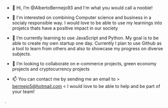 - 👋 Hi, I’m @AlbertoBermejo93 and I'm what you would call a noobie! 

- 👀 I'm interested on combining Computer science and business in a socialy responsible way. I would love to be able to use my learnings into projetcs thats have a positive impact in our society
- 🌱 I’m currently learning to use JavaScript and Python. My goal is to be able to create my own startup one day. Currently I plan to use Github as a tool to learn from others and also to showcase my progress on diverse subjects.
- 💞️ I’m looking to collaborate on e-commerce projects, green economy projects and cryptocurrency projects
- 📫 You can contact me by sending me an email to > bermejo5@hotmail.com < I would love to be able to help and be part of your team!

<!---
AlbertoBermejo93/AlbertoBermejo93 is a ✨ special ✨ repository because its `README.md` (this file) appears on your GitHub profile.
You can click the Preview link to take a look at your changes.
--->
.
